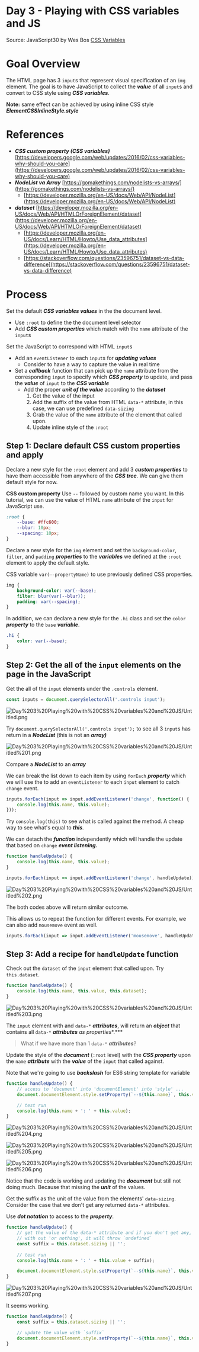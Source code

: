 # Day 3 - Playing with CSS variables and JS

Source: JavaScript30 by Wes Bos [CSS Variables](https://courses.wesbos.com/account/access/5e8f3e249edbdf363811ca25/view/194130480)

# Goal Overview

The HTML page has 3 `input`s that represent visual specification of an `img` element. The goal is to have JavaScript to collect the ***value*** of all `input`s and convert to CSS style using ***CSS variables***.

**Note:** same effect can be achieved by using inline CSS style ***ElementCSSInlineStyle.style***

# References

- ***CSS custom property (CSS variables)*** [https://developers.google.com/web/updates/2016/02/css-variables-why-should-you-care](https://developers.google.com/web/updates/2016/02/css-variables-why-should-you-care)
- ***NodeList va Array*** [https://gomakethings.com/nodelists-vs-arrays/](https://gomakethings.com/nodelists-vs-arrays/)
    - [https://developer.mozilla.org/en-US/docs/Web/API/NodeList](https://developer.mozilla.org/en-US/docs/Web/API/NodeList)
- ***dataset*** [https://developer.mozilla.org/en-US/docs/Web/API/HTMLOrForeignElement/dataset](https://developer.mozilla.org/en-US/docs/Web/API/HTMLOrForeignElement/dataset)
    - [https://developer.mozilla.org/en-US/docs/Learn/HTML/Howto/Use_data_attributes](https://developer.mozilla.org/en-US/docs/Learn/HTML/Howto/Use_data_attributes)
    - [https://stackoverflow.com/questions/23596751/dataset-vs-data-difference](https://stackoverflow.com/questions/23596751/dataset-vs-data-difference)

# Process

Set the default ***CSS variables values*** in the the document level.

- Use `:root` to define the the document level selector
- Add ***CSS custom properties*** which match with the `name` attribute of the `input`s

Set the JavaScript to correspond with HTML `input`s

- Add an `eventListener` to each `input`s for ***updating values***
    - Consider to have a way to capture the value in real time
- Set a ***callback*** function that can pick up the `name` attribute from the corresponding `input` to specify which ***CSS property*** to update, and pass the ***value*** of `input` to the ***CSS variable***
    - Add the proper ***unit of the value*** according to the ***dataset***
        1. Get the value of the input
        2. Add the suffix of the value from HTML `data-*` attribute, in this case, we can use predefined `data-sizing`
        3. Grab the value of the `name` attribute of the element that called upon.
        4. Update inline style of the `:root`

## Step 1: Declare default CSS custom properties and apply

Declare a new style for the `:root` element and add 3 ***custom properties*** to have them accessible from anywhere of the ***CSS tree***. We can give them default style for now.

**CSS custom property**
Use `--` followed by custom name you want.
In this tutorial, we can use the value of HTML `name` attribute of the `input` for JavaScript use.

```css
:root {
	--base: #ffc600;
	--blur: 10px;
	--spacing: 10px;
}
```

Declare a new style for the `img` element and set the `background-color`, `filter`, and `padding` ***properties*** to the ***variables*** we defined at the `:root` element to apply the default style.

CSS variable
`var(—-propertyName)` to use previously defined CSS properties.

```css
img {
	background-color: var(--base);
	filter: blur(var(--blur));
	padding: var(--spacing);
}
```

In addition, we can declare a new style for the `.hi` class and set the `color` ***property*** to the `base`  ***variable***.

```css
.hi {
	color: var(--base);
}
```

## Step 2: Get the all of the `input` elements on the page in the JavaScript

Get the all of the `input` elements under the `.controls` element.

```jsx
const inputs = document.querySelectorAll('.controls input');
```

![Day%203%20Playing%20with%20CSS%20variables%20and%20JS/Untitled.png](Day%203%20Playing%20with%20CSS%20variables%20and%20JS/Untitled.png)

Try `document.querySelectorAll('.controls input');` to see all 3 `input`s has return in a ***NodeList*** (this is not an ***array)***

![Day%203%20Playing%20with%20CSS%20variables%20and%20JS/Untitled%201.png](Day%203%20Playing%20with%20CSS%20variables%20and%20JS/Untitled%201.png)

Compare a ***NodeList*** to an ***array***

We can break the list down to each item by using `forEach` ***property*** which we will use the to add an `eventListener` to each `input` element to catch `change` event.

```jsx
inputs.forEach(input => input.addEventListener('change', function() {
	console.log(this.name, this.value);
}));
```

Try `console.log(this)` to see what is called against the method. A cheap way to see what's equal to ***this***.

We can detach the ***function*** independently which will handle the update that based on `change` ***event listening.***

```jsx
function handleUpdate() {
	console.log(this.name, this.value);
}

inputs.forEach(input => input.addEventListener('change', handleUpdate));
```

![Day%203%20Playing%20with%20CSS%20variables%20and%20JS/Untitled%202.png](Day%203%20Playing%20with%20CSS%20variables%20and%20JS/Untitled%202.png)

The both codes above will return similar outcome.

This allows us to repeat the function for different events. For example, we can also add `mousemove` event as well.

```jsx
inputs.forEach(input => input.addEventListener('mousemove', handleUpdate));
```

## Step 3: Add a recipe for `handleUpdate` function

Check out the `dataset` of the `input` element that called upon. Try `this.dataset`.

```jsx
function handleUpdate() {
	console.log(this.name, this.value, this.dataset);
}
```

![Day%203%20Playing%20with%20CSS%20variables%20and%20JS/Untitled%203.png](Day%203%20Playing%20with%20CSS%20variables%20and%20JS/Untitled%203.png)

The `input` element with and `data-*` ***attributes***, will return an ***object*** that contains all `data-*` ***attributes** as properties**.***

> What if we have more than 1 `data-*` ***attributes***?

Update the style of the ***document*** (`:root` level) with the ***CSS property*** upon the `name` ***attribute*** with the ***value*** of the `input` that called against.

Note that we're going to use ***backslash***  for ES6 string template for variable

```jsx
function handleUpdate() {
	// access to 'document' into 'documentElement' into 'style' ...
	document.documentElement.style.setProperty(`--${this.name}`, this.value);

	// test run
	console.log(this.name + ': ' + this.value);
}
```

![Day%203%20Playing%20with%20CSS%20variables%20and%20JS/Untitled%204.png](Day%203%20Playing%20with%20CSS%20variables%20and%20JS/Untitled%204.png)

![Day%203%20Playing%20with%20CSS%20variables%20and%20JS/Untitled%205.png](Day%203%20Playing%20with%20CSS%20variables%20and%20JS/Untitled%205.png)

![Day%203%20Playing%20with%20CSS%20variables%20and%20JS/Untitled%206.png](Day%203%20Playing%20with%20CSS%20variables%20and%20JS/Untitled%206.png)

Notice that the code is working and updating the ***document*** but still not doing much. Because that missing the ***unit*** of the values.

Get the suffix as the unit of the value from the elements' `data-sizing`. Consider the case that we don't get any returned `data-*` attributes.

Use ***dot notation*** to access to the ***property***.

```jsx
function handleUpdate() {
	// get the value of the data-* attribute and if you don't get any, keep it empty (or nothing)
	// with out 'or nothing', it will throw `undefined`
	const suffix = this.dataset.sizing || '';
	
	// test run
	console.log(this.name + ': ' + this.value + suffix);

	document.documentElement.style.setProperty(`--${this.name}`, this.value);
}
```

![Day%203%20Playing%20with%20CSS%20variables%20and%20JS/Untitled%207.png](Day%203%20Playing%20with%20CSS%20variables%20and%20JS/Untitled%207.png)

It seems working.

```jsx
function handleUpdate() {
	const suffix = this.dataset.sizing || '';

	// update the value with `suffix`
	document.documentElement.style.setProperty(`--${this.name}`, this.value + suffix);
}
```
